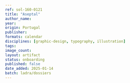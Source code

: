```yaml
---
ref: sol-160-0121
title: "Aseptal"
author_name:
year:
origin: Portugal
publisher:
formats: calendar
disciplines: [graphic-design, typography, illustration]
tags:
image_count:
layout: artifact
status: onboarding
published: false
date_added: 2025-01-14
batch: ladra/dossiers
---
```

